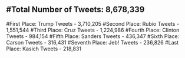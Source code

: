 #Total Number of Tweets: 8,678,339 
---
#First Place: Trump Tweets - 3,710,205
#Second Place: Rubio Tweets - 1,551,544
#Third Place: Cruz Tweets - 1,224,986
#Fourth Place: Clinton Tweets - 984,154
#Fifth Place: Sanders Tweets - 436,347
#Sixth Place: Carson Tweets - 316,431
#Seventh Place: Jeb! Tweets - 236,826
#Last Place: Kasich Tweets - 218,831
